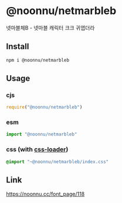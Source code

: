 # @noonnu/netmarbleb
넷마블체B - 넷마블 캐릭터 크크 귀엽더라

## Install
```sh
npm i @noonnu/netmarbleb
```
## Usage
### cjs
```js
require("@noonnu/netmarbleb")
```
### esm
```js
import "@noonnu/netmarbleb"
```
### css (with [css-loader](https://github.com/webpack-contrib/css-loader))
```css
@import "~@noonnu/netmarbleb/index.css"
```

## Link
https://noonnu.cc/font_page/118
